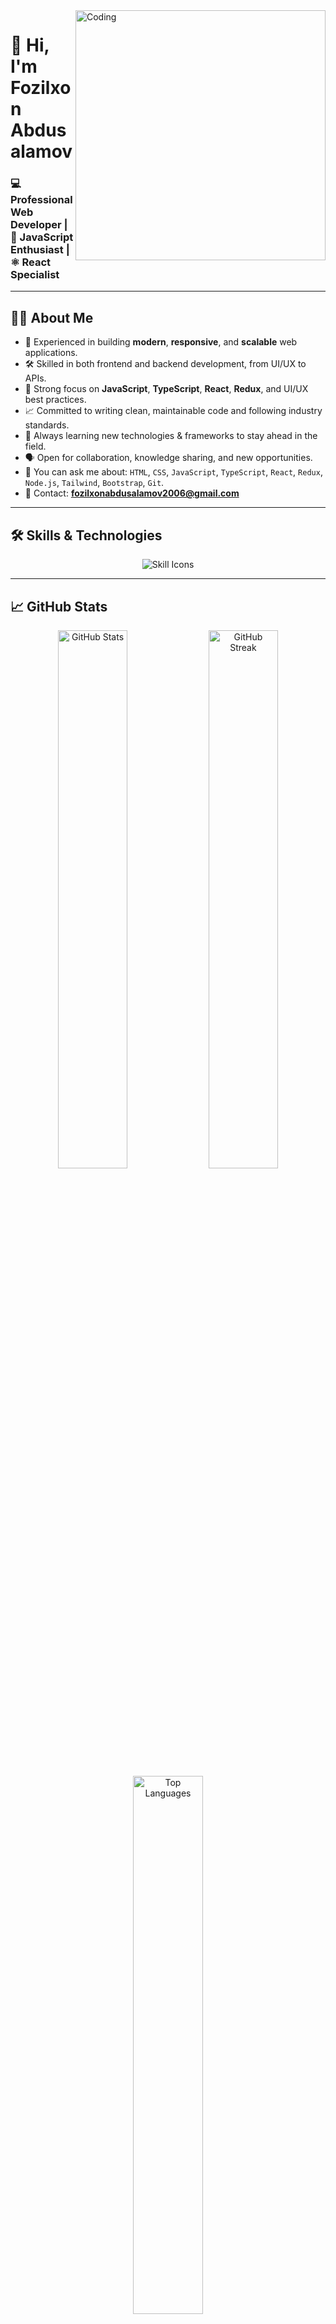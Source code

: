 <!-- Profile Animation -->
<img align="right" alt="Coding" width="400" src="https://cdn.dribbble.com/users/1162077/screenshots/3848914/programmer.gif" />

# 👋 Hi, I'm Fozilxon Abdusalamov

### 💻 Professional Web Developer | 🧠 JavaScript Enthusiast | ⚛️ React Specialist

---

## 👨‍💻 About Me

- 🌟 Experienced in building **modern**, **responsive**, and **scalable** web applications.
- 🛠️ Skilled in both frontend and backend development, from UI/UX to APIs.
- 🚀 Strong focus on **JavaScript**, **TypeScript**, **React**, **Redux**, and UI/UX best practices.
- 📈 Committed to writing clean, maintainable code and following industry standards.
- 🌱 Always learning new technologies & frameworks to stay ahead in the field.
- 🗣️ Open for collaboration, knowledge sharing, and new opportunities.
- 💬 You can ask me about: `HTML`, `CSS`, `JavaScript`, `TypeScript`, `React`, `Redux`, `Node.js`, `Tailwind`, `Bootstrap`, `Git`.
- 📧 Contact: **fozilxonabdusalamov2006@gmail.com**

---

## 🛠️ Skills & Technologies

<div align="center">
  <img src="https://skillicons.dev/icons?i=html,css,js,ts,react,redux,nodejs,express,bootstrap,tailwind,git,github,vscode" alt="Skill Icons" />
</div>

---

## 📈 GitHub Stats

<div align="center">
  <img src="https://github-readme-stats.vercel.app/api?username=Fozilxon&show_icons=true&theme=radical&hide_border=true&include_all_commits=true&count_private=true" width="47%" alt="GitHub Stats" />
  <img src="https://github-readme-streak-stats.herokuapp.com/?user=Fozilxon&theme=radical&hide_border=true" width="47%" alt="GitHub Streak" />
</div>

<div align="center">
  <img src="https://github-readme-stats.vercel.app/api/top-langs/?username=Fozilxon&layout=compact&theme=radical&hide_border=true" width="47%" alt="Top Languages" />
</div>

---

## 🌐 Connect with Me

<p align="center">
  <a href="mailto:fozilxonabdusalamov2006@gmail.com" target="_blank" rel="noreferrer">
    <img src="https://img.shields.io/badge/Gmail-D14836?style=for-the-badge&logo=gmail&logoColor=white" />
  </a>
  <a href="https://t.me/fozilxon25x" target="_blank" rel="noreferrer">
    <img src="https://img.shields.io/badge/Telegram-2CA5E0?style=for-the-badge&logo=telegram&logoColor=white" />
  </a>
  <a href="https://github.com/Fozilxon" target="_blank" rel="noreferrer">
    <img src="https://img.shields.io/badge/GitHub-000000?style=for-the-badge&logo=github&logoColor=white" />
  </a>
</p>

---

## 🚀 My Motto

> 💻 **"Professional developers turn challenges into solutions and ideas into reality."**
